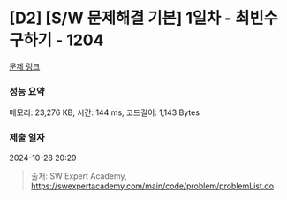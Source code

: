 # [D2] [S/W 문제해결 기본] 1일차 - 최빈수 구하기 - 1204 

[문제 링크](https://swexpertacademy.com/main/code/problem/problemDetail.do?contestProbId=AV13zo1KAAACFAYh) 

### 성능 요약

메모리: 23,276 KB, 시간: 144 ms, 코드길이: 1,143 Bytes

### 제출 일자

2024-10-28 20:29



> 출처: SW Expert Academy, https://swexpertacademy.com/main/code/problem/problemList.do